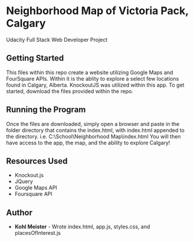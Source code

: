 # Neighborhood Map of Victoria Pack, Calgary

Udacity Full Stack Web Developer Project

## Getting Started

This files within this repo create a website utilizing Google Maps and FourSquare APIs. Within it is the ablity to explore a select few locations found in Calgary, Alberta.
KnockoutJS was utilized within this app.
To get started, download the files provided within the repo.

## Running the Program

Once the files are downloaded, simply open a browser and paste in the folder directory that contains the index.html, with index.html appended to the directory.
i.e. C:\School\Neighborhood Map\index.html
You will then have access to the app, the map, and the ability to explore Calgary!

## Resources Used

* Knockout.js
* JQuery
* Google Maps API
* Foursquare API

## Author

* **Kohl Meister** - Wrote index.html, app.js, styles.css, and placesOfInterest.js

